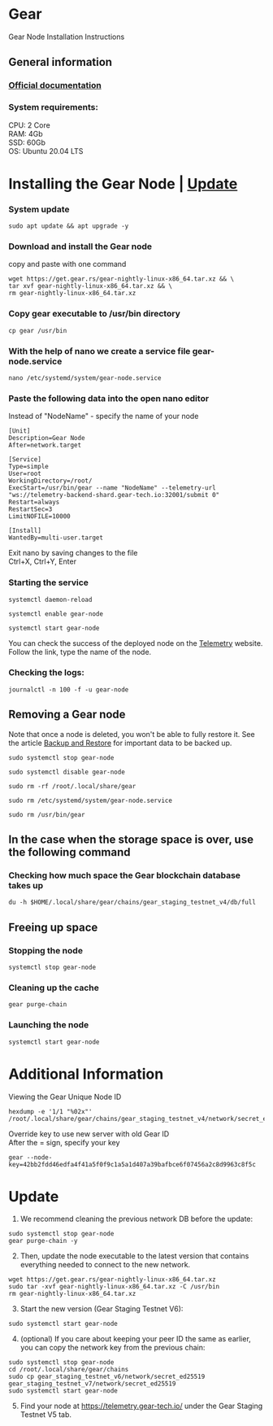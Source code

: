 # Gear
Gear Node Installation Instructions </br>
## General information </br>
### [Official documentation](https://wiki.gear-tech.io/docs/node/setting-up)
### System requirements:</br>
CPU: 2 Core </br>
RAM: 4Gb </br>
SSD: 60Gb </br>
OS: Ubuntu 20.04 LTS </br>
# Installing the Gear Node | [Update](https://github.com/YTWOFUND/Gear/edit/main/README.md#update)</br>
### System update
```
sudo apt update && apt upgrade -y
```
### Download and install the Gear node </br>
copy and paste with one command </br>
```
wget https://get.gear.rs/gear-nightly-linux-x86_64.tar.xz && \
tar xvf gear-nightly-linux-x86_64.tar.xz && \
rm gear-nightly-linux-x86_64.tar.xz
```
### Copy gear executable to /usr/bin directory 
```
cp gear /usr/bin
```
### With the help of nano we create a service file gear-node.service
```
nano /etc/systemd/system/gear-node.service
```
### Paste the following data into the open nano editor </br>
Instead of "NodeName" - specify the name of your node
```
[Unit]
Description=Gear Node
After=network.target

[Service]
Type=simple
User=root
WorkingDirectory=/root/
ExecStart=/usr/bin/gear --name "NodeName" --telemetry-url "ws://telemetry-backend-shard.gear-tech.io:32001/submit 0"
Restart=always
RestartSec=3
LimitNOFILE=10000

[Install]
WantedBy=multi-user.target
```
Exit nano by saving changes to the file </br>
Ctrl+X, Ctrl+Y, Enter
### Starting the service
```
systemctl daemon-reload
```
```
systemctl enable gear-node
```
```
systemctl start gear-node
```
You can check the success of the deployed node on the [Telemetry](https://telemetry.gear-tech.io) website. </br>
Follow the link, type the name of the node.
### Checking the logs:
```
journalctl -n 100 -f -u gear-node
```
## Removing a Gear node
Note that once a node is deleted, you won't be able to fully restore it. See the article [Backup and Restore](https://wiki.gear-tech.io/docs/node/backup-restore) for important data to be backed up.
```
sudo systemctl stop gear-node
```
```
sudo systemctl disable gear-node
```
```
sudo rm -rf /root/.local/share/gear
```
```
sudo rm /etc/systemd/system/gear-node.service
```
```
sudo rm /usr/bin/gear
```

## In the case when the storage space is over, use the following command
### Checking how much space the Gear blockchain database takes up
```
du -h $HOME/.local/share/gear/chains/gear_staging_testnet_v4/db/full
```
## Freeing up space
### Stopping the node
```
systemctl stop gear-node
```
### Cleaning up the cache
```
gear purge-chain
```
### Launching the node
```
systemctl start gear-node
```
# Additional Information
Viewing the Gear Unique Node ID
```
hexdump -e '1/1 "%02x"' /root/.local/share/gear/chains/gear_staging_testnet_v4/network/secret_ed25519
```
Override key to use new server with old Gear ID </br>
After the = sign, specify your key
```
gear --node-key=42bb2fdd46edfa4f41a5f0f9c1a5a1d407a39bafbce6f07456a2c8d9963c8f5c
```
# Update
1. We recommend cleaning the previous network DB before the update:</br>
```
sudo systemctl stop gear-node
gear purge-chain -y
```
2. Then, update the node executable to the latest version that contains everything needed to connect to the new network.</br>
```
wget https://get.gear.rs/gear-nightly-linux-x86_64.tar.xz
sudo tar -xvf gear-nightly-linux-x86_64.tar.xz -C /usr/bin
rm gear-nightly-linux-x86_64.tar.xz
```
3. Start the new version (Gear Staging Testnet V6):</br>
```
sudo systemctl start gear-node
```
4. (optional) If you care about keeping your peer ID the same as earlier, you can copy the network key from the previous chain:</br>
```
sudo systemctl stop gear-node
cd /root/.local/share/gear/chains
sudo cp gear_staging_testnet_v6/network/secret_ed25519 gear_staging_testnet_v7/network/secret_ed25519
sudo systemctl start gear-node
```
5. Find your node at https://telemetry.gear-tech.io/ under the Gear Staging Testnet V5 tab.
